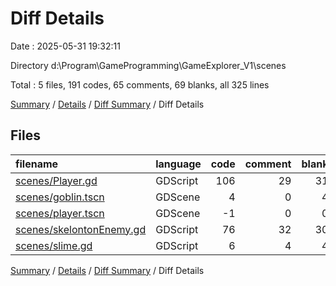 # Diff Details

Date : 2025-05-31 19:32:11

Directory d:\\Program\\GameProgramming\\GameExplorer_V1\\scenes

Total : 5 files,  191 codes, 65 comments, 69 blanks, all 325 lines

[Summary](results.md) / [Details](details.md) / [Diff Summary](diff.md) / Diff Details

## Files
| filename | language | code | comment | blank | total |
| :--- | :--- | ---: | ---: | ---: | ---: |
| [scenes/Player.gd](/scenes/Player.gd) | GDScript | 106 | 29 | 31 | 166 |
| [scenes/goblin.tscn](/scenes/goblin.tscn) | GDScene | 4 | 0 | 4 | 8 |
| [scenes/player.tscn](/scenes/player.tscn) | GDScene | -1 | 0 | 0 | -1 |
| [scenes/skelontonEnemy.gd](/scenes/skelontonEnemy.gd) | GDScript | 76 | 32 | 30 | 138 |
| [scenes/slime.gd](/scenes/slime.gd) | GDScript | 6 | 4 | 4 | 14 |

[Summary](results.md) / [Details](details.md) / [Diff Summary](diff.md) / Diff Details